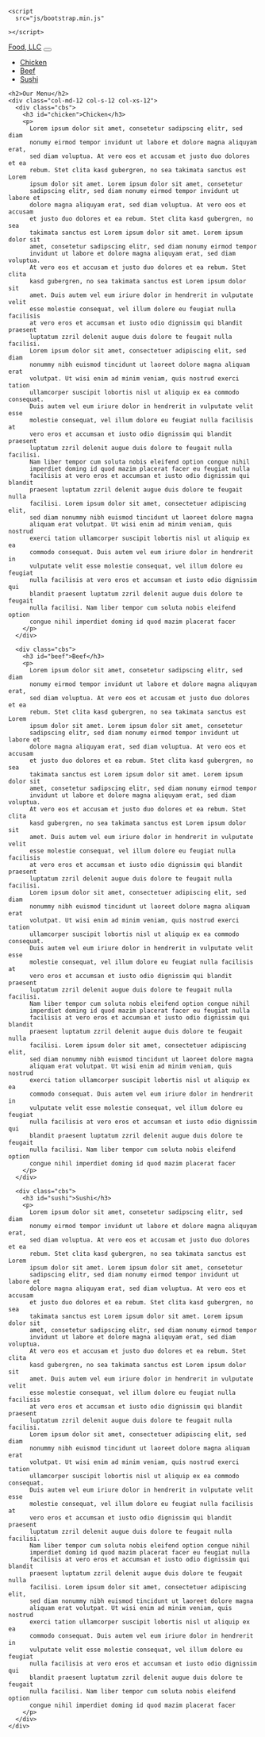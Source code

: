 <!DOCTYPE html>
<html lang="zxx">
  <head>
    <meta charset="UTF-8" />
    <meta name="viewport" content="width=device-width, initial-scale=1.0" />
    <title>Menu</title>
    <link
      rel="stylesheet"
      href="css/bootstrap.min.css"
    />
    <link rel="stylesheet" href="menu33.css" />
   
    <script
      src="js/bootstrap.min.js"
     
    ></script>
  </head>
  <body>
    <nav class="navbar navbar-light">
      <a class="navbar-brand" href="#">Food, LLC</a>
      <button
        type="button"
        data-toggle="collapse"
        data-target="#navbarNav"
        aria-controls="navbarNav"
        aria-expanded="false"
        aria-label="Toggle navigation"
      >
        <span class="navbar-toggler-icon"></span>
      </button>
      <div class="collapse navbar-collapse" id="navbarNav">
        <ul class="navbar-nav">
          <li class="nav-item">
            <a class="nav-link" href="#chicken">Chicken</a>
          </li>
          <li class="nav-item">
            <a class="nav-link" href="#beef">Beef</a>
          </li>
          <li class="nav-item">
            <a class="nav-link" href="#sushi">Sushi</a>
          </li>
        </ul>
      </div>
    </nav>

    <h2>Our Menu</h2>
    <div class="col-md-12 col-s-12 col-xs-12">
      <div class="cbs">
        <h3 id="chicken">Chicken</h3>
        <p>
          Lorem ipsum dolor sit amet, consetetur sadipscing elitr, sed diam
          nonumy eirmod tempor invidunt ut labore et dolore magna aliquyam erat,
          sed diam voluptua. At vero eos et accusam et justo duo dolores et ea
          rebum. Stet clita kasd gubergren, no sea takimata sanctus est Lorem
          ipsum dolor sit amet. Lorem ipsum dolor sit amet, consetetur
          sadipscing elitr, sed diam nonumy eirmod tempor invidunt ut labore et
          dolore magna aliquyam erat, sed diam voluptua. At vero eos et accusam
          et justo duo dolores et ea rebum. Stet clita kasd gubergren, no sea
          takimata sanctus est Lorem ipsum dolor sit amet. Lorem ipsum dolor sit
          amet, consetetur sadipscing elitr, sed diam nonumy eirmod tempor
          invidunt ut labore et dolore magna aliquyam erat, sed diam voluptua.
          At vero eos et accusam et justo duo dolores et ea rebum. Stet clita
          kasd gubergren, no sea takimata sanctus est Lorem ipsum dolor sit
          amet. Duis autem vel eum iriure dolor in hendrerit in vulputate velit
          esse molestie consequat, vel illum dolore eu feugiat nulla facilisis
          at vero eros et accumsan et iusto odio dignissim qui blandit praesent
          luptatum zzril delenit augue duis dolore te feugait nulla facilisi.
          Lorem ipsum dolor sit amet, consectetuer adipiscing elit, sed diam
          nonummy nibh euismod tincidunt ut laoreet dolore magna aliquam erat
          volutpat. Ut wisi enim ad minim veniam, quis nostrud exerci tation
          ullamcorper suscipit lobortis nisl ut aliquip ex ea commodo consequat.
          Duis autem vel eum iriure dolor in hendrerit in vulputate velit esse
          molestie consequat, vel illum dolore eu feugiat nulla facilisis at
          vero eros et accumsan et iusto odio dignissim qui blandit praesent
          luptatum zzril delenit augue duis dolore te feugait nulla facilisi.
          Nam liber tempor cum soluta nobis eleifend option congue nihil
          imperdiet doming id quod mazim placerat facer eu feugiat nulla
          facilisis at vero eros et accumsan et iusto odio dignissim qui blandit
          praesent luptatum zzril delenit augue duis dolore te feugait nulla
          facilisi. Lorem ipsum dolor sit amet, consectetuer adipiscing elit,
          sed diam nonummy nibh euismod tincidunt ut laoreet dolore magna
          aliquam erat volutpat. Ut wisi enim ad minim veniam, quis nostrud
          exerci tation ullamcorper suscipit lobortis nisl ut aliquip ex ea
          commodo consequat. Duis autem vel eum iriure dolor in hendrerit in
          vulputate velit esse molestie consequat, vel illum dolore eu feugiat
          nulla facilisis at vero eros et accumsan et iusto odio dignissim qui
          blandit praesent luptatum zzril delenit augue duis dolore te feugait
          nulla facilisi. Nam liber tempor cum soluta nobis eleifend option
          congue nihil imperdiet doming id quod mazim placerat facer
        </p>
      </div>

      <div class="cbs">
        <h3 id="beef">Beef</h3>
        <p>
          Lorem ipsum dolor sit amet, consetetur sadipscing elitr, sed diam
          nonumy eirmod tempor invidunt ut labore et dolore magna aliquyam erat,
          sed diam voluptua. At vero eos et accusam et justo duo dolores et ea
          rebum. Stet clita kasd gubergren, no sea takimata sanctus est Lorem
          ipsum dolor sit amet. Lorem ipsum dolor sit amet, consetetur
          sadipscing elitr, sed diam nonumy eirmod tempor invidunt ut labore et
          dolore magna aliquyam erat, sed diam voluptua. At vero eos et accusam
          et justo duo dolores et ea rebum. Stet clita kasd gubergren, no sea
          takimata sanctus est Lorem ipsum dolor sit amet. Lorem ipsum dolor sit
          amet, consetetur sadipscing elitr, sed diam nonumy eirmod tempor
          invidunt ut labore et dolore magna aliquyam erat, sed diam voluptua.
          At vero eos et accusam et justo duo dolores et ea rebum. Stet clita
          kasd gubergren, no sea takimata sanctus est Lorem ipsum dolor sit
          amet. Duis autem vel eum iriure dolor in hendrerit in vulputate velit
          esse molestie consequat, vel illum dolore eu feugiat nulla facilisis
          at vero eros et accumsan et iusto odio dignissim qui blandit praesent
          luptatum zzril delenit augue duis dolore te feugait nulla facilisi.
          Lorem ipsum dolor sit amet, consectetuer adipiscing elit, sed diam
          nonummy nibh euismod tincidunt ut laoreet dolore magna aliquam erat
          volutpat. Ut wisi enim ad minim veniam, quis nostrud exerci tation
          ullamcorper suscipit lobortis nisl ut aliquip ex ea commodo consequat.
          Duis autem vel eum iriure dolor in hendrerit in vulputate velit esse
          molestie consequat, vel illum dolore eu feugiat nulla facilisis at
          vero eros et accumsan et iusto odio dignissim qui blandit praesent
          luptatum zzril delenit augue duis dolore te feugait nulla facilisi.
          Nam liber tempor cum soluta nobis eleifend option congue nihil
          imperdiet doming id quod mazim placerat facer eu feugiat nulla
          facilisis at vero eros et accumsan et iusto odio dignissim qui blandit
          praesent luptatum zzril delenit augue duis dolore te feugait nulla
          facilisi. Lorem ipsum dolor sit amet, consectetuer adipiscing elit,
          sed diam nonummy nibh euismod tincidunt ut laoreet dolore magna
          aliquam erat volutpat. Ut wisi enim ad minim veniam, quis nostrud
          exerci tation ullamcorper suscipit lobortis nisl ut aliquip ex ea
          commodo consequat. Duis autem vel eum iriure dolor in hendrerit in
          vulputate velit esse molestie consequat, vel illum dolore eu feugiat
          nulla facilisis at vero eros et accumsan et iusto odio dignissim qui
          blandit praesent luptatum zzril delenit augue duis dolore te feugait
          nulla facilisi. Nam liber tempor cum soluta nobis eleifend option
          congue nihil imperdiet doming id quod mazim placerat facer
        </p>
      </div>

      <div class="cbs">
        <h3 id="sushi">Sushi</h3>
        <p>
          Lorem ipsum dolor sit amet, consetetur sadipscing elitr, sed diam
          nonumy eirmod tempor invidunt ut labore et dolore magna aliquyam erat,
          sed diam voluptua. At vero eos et accusam et justo duo dolores et ea
          rebum. Stet clita kasd gubergren, no sea takimata sanctus est Lorem
          ipsum dolor sit amet. Lorem ipsum dolor sit amet, consetetur
          sadipscing elitr, sed diam nonumy eirmod tempor invidunt ut labore et
          dolore magna aliquyam erat, sed diam voluptua. At vero eos et accusam
          et justo duo dolores et ea rebum. Stet clita kasd gubergren, no sea
          takimata sanctus est Lorem ipsum dolor sit amet. Lorem ipsum dolor sit
          amet, consetetur sadipscing elitr, sed diam nonumy eirmod tempor
          invidunt ut labore et dolore magna aliquyam erat, sed diam voluptua.
          At vero eos et accusam et justo duo dolores et ea rebum. Stet clita
          kasd gubergren, no sea takimata sanctus est Lorem ipsum dolor sit
          amet. Duis autem vel eum iriure dolor in hendrerit in vulputate velit
          esse molestie consequat, vel illum dolore eu feugiat nulla facilisis
          at vero eros et accumsan et iusto odio dignissim qui blandit praesent
          luptatum zzril delenit augue duis dolore te feugait nulla facilisi.
          Lorem ipsum dolor sit amet, consectetuer adipiscing elit, sed diam
          nonummy nibh euismod tincidunt ut laoreet dolore magna aliquam erat
          volutpat. Ut wisi enim ad minim veniam, quis nostrud exerci tation
          ullamcorper suscipit lobortis nisl ut aliquip ex ea commodo consequat.
          Duis autem vel eum iriure dolor in hendrerit in vulputate velit esse
          molestie consequat, vel illum dolore eu feugiat nulla facilisis at
          vero eros et accumsan et iusto odio dignissim qui blandit praesent
          luptatum zzril delenit augue duis dolore te feugait nulla facilisi.
          Nam liber tempor cum soluta nobis eleifend option congue nihil
          imperdiet doming id quod mazim placerat facer eu feugiat nulla
          facilisis at vero eros et accumsan et iusto odio dignissim qui blandit
          praesent luptatum zzril delenit augue duis dolore te feugait nulla
          facilisi. Lorem ipsum dolor sit amet, consectetuer adipiscing elit,
          sed diam nonummy nibh euismod tincidunt ut laoreet dolore magna
          aliquam erat volutpat. Ut wisi enim ad minim veniam, quis nostrud
          exerci tation ullamcorper suscipit lobortis nisl ut aliquip ex ea
          commodo consequat. Duis autem vel eum iriure dolor in hendrerit in
          vulputate velit esse molestie consequat, vel illum dolore eu feugiat
          nulla facilisis at vero eros et accumsan et iusto odio dignissim qui
          blandit praesent luptatum zzril delenit augue duis dolore te feugait
          nulla facilisi. Nam liber tempor cum soluta nobis eleifend option
          congue nihil imperdiet doming id quod mazim placerat facer
        </p>
      </div>
    </div>
  </body>
</html>
